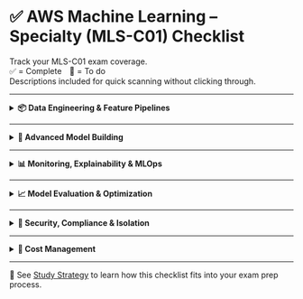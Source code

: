 # ✅ AWS Machine Learning – Specialty (MLS-C01) Checklist

Track your MLS-C01 exam coverage.  
✅ = Complete 🔲 = To do  
Descriptions included for quick scanning without clicking through.

---

<details>
<summary><strong>📦 Data Engineering & Feature Pipelines</strong></summary>

| Status | Topic | Description |
|--------|--------|-------------|
| 🔲 | [SageMaker Data Wrangler](../ml/sagemaker-data-wrangler.md) | Visual data prep tool inside SageMaker Studio |
| 🔲 | [AWS Glue Jobs (Python/Spark)](../data-analytics/glue.md) | Run scalable ETL pipelines on semi-structured data |
| 🔲 | [Redshift Spectrum](../data-analytics/redshift-spectrum.md) | Query S3 data using Redshift SQL engine |
| 🔲 | [Athena with S3](../data-analytics/athena.md) | SQL queries on S3 data using Presto |
| 🔲 | [Data Versioning Strategies](../ml/data-versioning.md) | Keep track of datasets and features over time |

</details>

---

<details>
<summary><strong>🧠 Advanced Model Building</strong></summary>

| Status | Topic | Description |
|--------|--------|-------------|
| 🔲 | [SageMaker Script Mode](../ml/sagemaker-script-mode.md) | Use custom training scripts in built-in containers |
| 🔲 | [Custom Training Jobs](../ml/sagemaker-training.md) | Bring your own code and control infrastructure |
| 🔲 | [Hyperparameter Optimization](../ml/sagemaker-tuning.md) | Efficient search across parameter space |
| 🔲 | [Bring Your Own Container (BYOC)](../ml/sagemaker-byoc.md) | Package custom code as Docker images |
| 🔲 | [Multi-Model Endpoints (MMEs)](../ml/sagemaker-mme.md) | Host multiple models on a single endpoint |
| 🔲 | [SageMaker Neo](../ml/sagemaker-neo.md) | Compile models for edge deployment |

</details>

---

<details>
<summary><strong>📊 Monitoring, Explainability & MLOps</strong></summary>

| Status | Topic | Description |
|--------|--------|-------------|
| 🔲 | [SageMaker Model Monitor](../ml/sagemaker-model-monitor.md) | Detect drift in production predictions |
| 🔲 | [SageMaker Clarify](../ml/sagemaker-clarify.md) | Bias detection and feature attribution |
| 🔲 | [Bias Detection](../ml/fairness.md) | Concepts and tools for ensuring fairness |
| 🔲 | [SageMaker Pipelines](../ml/sagemaker-pipelines.md) | Automate ML workflows from raw data to deployment |
| 🔲 | [Model Registry & Versioning](../ml/sagemaker-model-registry.md) | Manage production-ready model versions |
| 🔲 | [Workflow Automation (Step Functions / EventBridge)](../ml/sagemaker-automation.md) | Trigger training, evaluation, and deployment pipelines |

</details>

---

<details>
<summary><strong>📈 Model Evaluation & Optimization</strong></summary>

| Status | Topic | Description |
|--------|--------|-------------|
| 🔲 | [Classification Metrics](../ml/metrics-classification.md) | Evaluate model accuracy, precision, recall, etc. |
| 🔲 | [Regression Metrics](../ml/metrics-regression.md) | Evaluate continuous prediction errors |
| 🔲 | [Handling Imbalanced Datasets](../ml/imbalanced-datasets.md) | Improve recall/precision on skewed data |
| 🔲 | [Bias/Variance Tradeoffs](../ml/model-tuning-theory.md) | Diagnose overfitting or underfitting models |
| 🔲 | [Feature Importance](../ml/feature-importance.md) | Identify which inputs most influence predictions |

</details>

---

<details>
<summary><strong>🔐 Security, Compliance & Isolation</strong></summary>

| Status | Topic | Description |
|--------|--------|-------------|
| ✅ | [KMS Encryption](../security/kms.md) | Protect model artifacts and data in SageMaker |
| 🔲 | [VPC-Only Access to SageMaker](../ml/sagemaker-vpc.md) | Isolate training and endpoints in private networks |
| 🔲 | [IAM Role Permissions by Pipeline Stage](../ml/sagemaker-iam.md) | Secure step-by-step access in pipelines |
| 🔲 | [Audit with CloudTrail](../monitoring/cloudtrail.md) | Track and analyze access to ML resources |
| 🔲 | [Cross-Account Access Controls](../ml/cross-account-ml.md) | Secure access to models across environments |

</details>

---

<details>
<summary><strong>💸 Cost Management</strong></summary>

| Status | Topic | Description |
|--------|--------|-------------|
| 🔲 | [Spot Instances for Training](../ml/sagemaker-spot.md) | Reduce cost using interruptible instances |
| 🔲 | [Batch vs Real-Time Inference](../ml/inference-strategies.md) | Choose deployment mode based on latency needs |
| 🔲 | [Pipeline Reuse & Caching](../ml/sagemaker-caching.md) | Optimize repeat pipeline steps with cache hits |
| 🔲 | [Controlling Training Duration & Resources](../ml/sagemaker-cost.md) | Reduce overhead by picking the right instance type |

</details>

---

📘 See [Study Strategy](./STUDY_STRATEGY.md) to learn how this checklist fits into your exam prep process.
